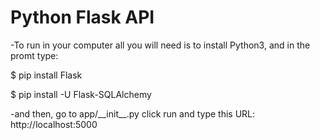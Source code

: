 <h1>Python Flask API</h1>
<div>
  <p>-To run in your computer all you will need is to install Python3, and in the promt type:</p>
  <p>$ pip install Flask</p>
  <p>$ pip install -U Flask-SQLAlchemy</p>
</div>
<p> -and then, go to app/__init__.py click run and type this URL: http://localhost:5000</p>

